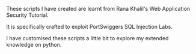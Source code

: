 These scripts I have created are learnt from Rana Khalil's Web Application Security Tutorial.

It is specifically crafted to exploit PortSwiggers SQL Injection Labs.

I have customised these scripts a little bit to explore my extended knowledge on python.
